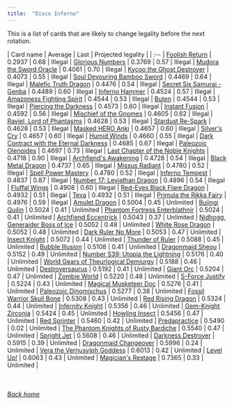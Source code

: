 ```yaml
---
title:  "Disco Inferno"
---
```


This is a list of cards that are likely to change legality before the next rotation.

| Card name | Average | Last | Projected legality |
| :-- |
[Foolish Return](https://db.ygoprodeck.com/card/?search=Foolish%20Return) | 0.2937 | 0.68 | Illegal |
[Glorious Numbers](https://db.ygoprodeck.com/card/?search=Glorious%20Numbers) | 0.3769 | 0.57 | Illegal |
[Mudora the Sword Oracle](https://db.ygoprodeck.com/card/?search=Mudora%20the%20Sword%20Oracle) | 0.4061 | 0.70 | Illegal |
[Kycoo the Ghost Destroyer](https://db.ygoprodeck.com/card/?search=Kycoo%20the%20Ghost%20Destroyer) | 0.4073 | 0.55 | Illegal |
[Soul Devouring Bamboo Sword](https://db.ygoprodeck.com/card/?search=Soul%20Devouring%20Bamboo%20Sword) | 0.4469 | 0.64 | Illegal |
[Malefic Truth Dragon](https://db.ygoprodeck.com/card/?search=Malefic%20Truth%20Dragon) | 0.4476 | 0.54 | Illegal |
[Secret Six Samurai - Genba](https://db.ygoprodeck.com/card/?search=Secret%20Six%20Samurai%20-%20Genba) | 0.4489 | 0.60 | Illegal |
[Inferno Hammer](https://db.ygoprodeck.com/card/?search=Inferno%20Hammer) | 0.4524 | 0.57 | Illegal |
[Amazoness Fighting Spirit](https://db.ygoprodeck.com/card/?search=Amazoness%20Fighting%20Spirit) | 0.4544 | 0.53 | Illegal |
[Buten](https://db.ygoprodeck.com/card/?search=Buten) | 0.4544 | 0.53 | Illegal |
[Piercing the Darkness](https://db.ygoprodeck.com/card/?search=Piercing%20the%20Darkness) | 0.4573 | 0.60 | Illegal |
[Instant Fusion](https://db.ygoprodeck.com/card/?search=Instant%20Fusion) | 0.4592 | 0.56 | Illegal |
[Mischief of the Gnomes](https://db.ygoprodeck.com/card/?search=Mischief%20of%20the%20Gnomes) | 0.4605 | 0.62 | Illegal |
[Raviel, Lord of Phantasms](https://db.ygoprodeck.com/card/?search=Raviel,%20Lord%20of%20Phantasms) | 0.4628 | 0.53 | Illegal |
[Stardust Re-Spark](https://db.ygoprodeck.com/card/?search=Stardust%20Re-Spark) | 0.4628 | 0.53 | Illegal |
[Masked HERO Anki](https://db.ygoprodeck.com/card/?search=Masked%20HERO%20Anki) | 0.4657 | 0.60 | Illegal |
[Silver's Cry](https://db.ygoprodeck.com/card/?search=Silver's%20Cry) | 0.4657 | 0.60 | Illegal |
[Humid Winds](https://db.ygoprodeck.com/card/?search=Humid%20Winds) | 0.4660 | 0.55 | Illegal |
[Dark Contract with the Eternal Darkness](https://db.ygoprodeck.com/card/?search=Dark%20Contract%20with%20the%20Eternal%20Darkness) | 0.4685 | 0.67 | Illegal |
[Paleozoic Olenoides](https://db.ygoprodeck.com/card/?search=Paleozoic%20Olenoides) | 0.4697 | 0.73 | Illegal |
[Last Chapter of the Noble Knights](https://db.ygoprodeck.com/card/?search=Last%20Chapter%20of%20the%20Noble%20Knights) | 0.4718 | 0.90 | Illegal |
[Archfiend's Awakening](https://db.ygoprodeck.com/card/?search=Archfiend's%20Awakening) | 0.4728 | 0.54 | Illegal |
[Black Metal Dragon](https://db.ygoprodeck.com/card/?search=Black%20Metal%20Dragon) | 0.4737 | 0.65 | Illegal |
[Missus Radiant](https://db.ygoprodeck.com/card/?search=Missus%20Radiant) | 0.4780 | 0.52 | Illegal |
[Spell Power Mastery](https://db.ygoprodeck.com/card/?search=Spell%20Power%20Mastery) | 0.4780 | 0.52 | Illegal |
[Inferno Tempest](https://db.ygoprodeck.com/card/?search=Inferno%20Tempest) | 0.4837 | 0.87 | Illegal |
[Number 17: Leviathan Dragon](https://db.ygoprodeck.com/card/?search=Number%2017:%20Leviathan%20Dragon) | 0.4896 | 0.54 | Illegal |
[Fluffal Wings](https://db.ygoprodeck.com/card/?search=Fluffal%20Wings) | 0.4908 | 0.60 | Illegal |
[Red-Eyes Black Flare Dragon](https://db.ygoprodeck.com/card/?search=Red-Eyes%20Black%20Flare%20Dragon) | 0.4932 | 0.51 | Illegal |
[Teva](https://db.ygoprodeck.com/card/?search=Teva) | 0.4932 | 0.51 | Illegal |
[Primula the Rikka Fairy](https://db.ygoprodeck.com/card/?search=Primula%20the%20Rikka%20Fairy) | 0.4976 | 0.59 | Illegal |
[Amulet Dragon](https://db.ygoprodeck.com/card/?search=Amulet%20Dragon) | 0.5004 | 0.45 | Unlimited |
[Bujingi Quilin](https://db.ygoprodeck.com/card/?search=Bujingi%20Quilin) | 0.5024 | 0.41 | Unlimited |
[Phantom Fortress Enterblathnir](https://db.ygoprodeck.com/card/?search=Phantom%20Fortress%20Enterblathnir) | 0.5024 | 0.41 | Unlimited |
[Archfiend Eccentrick](https://db.ygoprodeck.com/card/?search=Archfiend%20Eccentrick) | 0.5043 | 0.37 | Unlimited |
[Nidhogg, Generaider Boss of Ice](https://db.ygoprodeck.com/card/?search=Nidhogg,%20Generaider%20Boss%20of%20Ice) | 0.5052 | 0.48 | Unlimited |
[White Rose Dragon](https://db.ygoprodeck.com/card/?search=White%20Rose%20Dragon) | 0.5052 | 0.48 | Unlimited |
[Dark Ruler No More](https://db.ygoprodeck.com/card/?search=Dark%20Ruler%20No%20More) | 0.5053 | 0.47 | Unlimited |
[Insect Knight](https://db.ygoprodeck.com/card/?search=Insect%20Knight) | 0.5072 | 0.44 | Unlimited |
[Thunder of Ruler](https://db.ygoprodeck.com/card/?search=Thunder%20of%20Ruler) | 0.5088 | 0.45 | Unlimited |
[Bubble Illusion](https://db.ygoprodeck.com/card/?search=Bubble%20Illusion) | 0.5108 | 0.41 | Unlimited |
[Dragonmaid Sheou](https://db.ygoprodeck.com/card/?search=Dragonmaid%20Sheou) | 0.5152 | 0.49 | Unlimited |
[Number S39: Utopia the Lightning](https://db.ygoprodeck.com/card/?search=Number%20S39:%20Utopia%20the%20Lightning) | 0.5176 | 0.40 | Unlimited |
[World Gears of Theurlogical Demiurgy](https://db.ygoprodeck.com/card/?search=World%20Gears%20of%20Theurlogical%20Demiurgy) | 0.5188 | 0.46 | Unlimited |
[Destroyersaurus](https://db.ygoprodeck.com/card/?search=Destroyersaurus) | 0.5192 | 0.41 | Unlimited |
[Giant Orc](https://db.ygoprodeck.com/card/?search=Giant%20Orc) | 0.5204 | 0.47 | Unlimited |
[Zombie World](https://db.ygoprodeck.com/card/?search=Zombie%20World) | 0.5220 | 0.48 | Unlimited |
[S-Force Justify](https://db.ygoprodeck.com/card/?search=S-Force%20Justify) | 0.5224 | 0.43 | Unlimited |
[Magical Musketeer Doc](https://db.ygoprodeck.com/card/?search=Magical%20Musketeer%20Doc) | 0.5276 | 0.41 | Unlimited |
[Paleozoic Dinomischus](https://db.ygoprodeck.com/card/?search=Paleozoic%20Dinomischus) | 0.5277 | 0.38 | Unlimited |
[Fossil Warrior Skull Bone](https://db.ygoprodeck.com/card/?search=Fossil%20Warrior%20Skull%20Bone) | 0.5308 | 0.43 | Unlimited |
[Red Rising Dragon](https://db.ygoprodeck.com/card/?search=Red%20Rising%20Dragon) | 0.5324 | 0.44 | Unlimited |
[Infernity Knight](https://db.ygoprodeck.com/card/?search=Infernity%20Knight) | 0.5356 | 0.46 | Unlimited |
[Gem-Knight Zirconia](https://db.ygoprodeck.com/card/?search=Gem-Knight%20Zirconia) | 0.5424 | 0.45 | Unlimited |
[Howling Insect](https://db.ygoprodeck.com/card/?search=Howling%20Insect) | 0.5456 | 0.47 | Unlimited |
[Red Sprinter](https://db.ygoprodeck.com/card/?search=Red%20Sprinter) | 0.5460 | 0.42 | Unlimited |
[Predapractice](https://db.ygoprodeck.com/card/?search=Predapractice) | 0.5490 | 0.02 | Unlimited |
[The Phantom Knights of Rusty Bardiche](https://db.ygoprodeck.com/card/?search=The%20Phantom%20Knights%20of%20Rusty%20Bardiche) | 0.5540 | 0.47 | Unlimited |
[Spright Jet](https://db.ygoprodeck.com/card/?search=Spright%20Jet) | 0.5608 | 0.46 | Unlimited |
[Darkness Destroyer](https://db.ygoprodeck.com/card/?search=Darkness%20Destroyer) | 0.5915 | 0.39 | Unlimited |
[Dragonmaid Changeover](https://db.ygoprodeck.com/card/?search=Dragonmaid%20Changeover) | 0.5996 | 0.24 | Unlimited |
[Vera the Vernusylph Goddess](https://db.ygoprodeck.com/card/?search=Vera%20the%20Vernusylph%20Goddess) | 0.6013 | 0.42 | Unlimited |
[Level Up!](https://db.ygoprodeck.com/card/?search=Level%20Up!) | 0.6063 | 0.43 | Unlimited |
[Magician's Restage](https://db.ygoprodeck.com/card/?search=Magician's%20Restage) | 0.7365 | 0.33 | Unlimited |

<br>

###### [Back home](index)